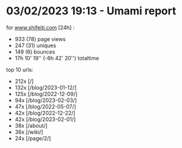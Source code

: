 # 03/02/2023 19:13 - Umami report
for www.shifeiti.com [24h] :

 - 933 (78) page views
 - 247 (31) uniques
 - 149 (6) bounces
 - 17h 10' 19'' (-6h 42' 20'') totaltime


top 10 urls:
 - 212x [/]
 - 132x [/blog/2023-01-12/]
 - 125x [/blog/2022-12-09/]
 - 94x [/blog/2023-02-03/]
 - 47x [/blog/2022-05-07/]
 - 42x [/blog/2022-12-22/]
 - 42x [/blog/2023-02-01/]
 - 38x [/about/]
 - 36x [/wiki/]
 - 24x [/page/2/]


